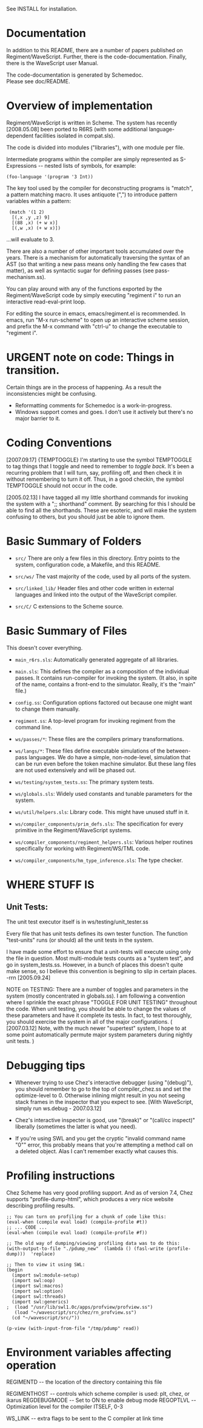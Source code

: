 

See INSTALL for installation.



Documentation
======================================================================

In addition to this README, there are a number of papers published on
Regiment/WaveScript.  Further, there is the code-documentation.
Finally, there is the WaveScript user Manual.

The code-documentation is generated by Schemedoc.  
Please see doc/README.


Overview of implementation
======================================================================

Regiment/WaveScript is written in Scheme.  The system has recently
[2008.05.08] been ported to R6RS (with some additional
language-dependent facilities isolated in compat.sls).

The code is divided into modules ("libraries"), with one module per file.

Intermediate programs within the compiler are simply represented as
S-Expressions -- nested lists of symbols, for example:

    (foo-language '(program '3 Int))

The key tool used by the compiler for deconstructing programs is
"match", a pattern matching macro.  It uses antiquote (",") to
introduce pattern variables within a pattern:

     (match '(1 2)
      [(,x ,y ,z) 9]
      [(88 ,x) (+ w x)]
      [(,w ,x) (+ w x)])

...will evaluate to 3.

There are also a number of other important tools accumulated over the
years.  There is a mechanism for automatically traversing the syntax
of an AST (so that writing a new pass means only handling the few
cases that matter), as well as syntactic sugar for defining passes
(see pass-mechanism.ss).

You can play around with any of the functions exported by the
Regiment/WaveScript code by simply executing "regiment i" to run an
interactive read-eval-print loop.

For editing the source in emacs, emacs/regiment.el is recommended.  In
emacs, run "M-x run-scheme" to open up an interactive scheme session,
and prefix the M-x command with "ctrl-u" to change the executable to
"regiment i".


URGENT note on code: Things in transition.
======================================================================

Certain things are in the process of happening.  As a result the
inconsistencies might be confusing.

 * Reformatting comments for Schemedoc is a work-in-progress.
 * Windows support comes and goes.  I don't use it actively but
    there's no major barrier to it.


Coding Conventions
======================================================================

[2007.09.17] {TEMPTOGGLE}
I'm starting to use the symbol TEMPTOGGLE to tag things that I toggle
and need to remember to *toggle back*.  It's been a recurring problem
that I will turn, say, profiling off, and then check it in without
remembering to turn it off.  Thus, in a good checkin, the symbol
TEMPTOGGLE should not occur in the code.

[2005.02.13]
I have tagged all my little shorthand commands for invoking the system with a
";; shorthand" comment.  By searching for this I should be able to find all the 
shorthands.  These are esoteric, and will make the system confusing to
others, but you should just be able to ignore them.



Basic Summary of Folders
======================================================================

 * `src/`
  There are only a few files in this directory.  Entry points to the
  system, configuration code, a Makefile, and this README.

 * `src/ws/`
  The vast majority of the code, used by all ports of the system.

 * `src/linked_lib/`
  Header files and other code written in external languages and
  linked into the output of the WaveScript compiler.

 * `src/C/`
  C extensions to the Scheme source.


Basic Summary of Files
======================================================================
This doesn't cover everything.

 * `main_r6rs.sls`:
  Automatically generated aggregate of all libraries.

 * `main.sls`:
  This defines the compiler as a composition of the individual
  passes.  It contains run-compiler for invoking the system.  (It
  also, in spite of the name, contains a front-end to the simulator.
  Really, it's the "main" file.)

 * `config.ss`:
  Configuration options factored out because one might want to change
  them manually.

 * `regiment.ss`:
  A top-level program for invoking regiment from the command line.

 * `ws/passes/*`:
  These files are the compilers primary transformations.

 * `ws/langs/*`:
  These files define executable simulations of the between-pass
  languages.  We do have a simple, non-node-level, simulation that can
  be run even before the token machine simulator.  But these lang files
  are not used extensively and will be phased out.

 * `ws/testing/system_tests.ss`:
  The primary system tests.

 * `ws/globals.sls`:
  Widely used constants and tunable parameters for the system.

 * `ws/util/helpers.sls`:
  Library code.  This might have unused stuff in it.

 * `ws/compiler_components/prim_defs.sls`:
  The specification for every primitive in the Regiment/WaveScript systems.

 * `ws/compiler_components/regiment_helpers.sls`:
  Various helper routines specifically for working with Regiment/WS/TML code.
  
 * `ws/compiler_components/hm_type_inference.sls`:
  The type checker.
    

WHERE STUFF IS
======================================================================

Unit Tests:
-----------

The unit test executor itself is in ws/testing/unit_tester.ss

Every file that has unit tests defines its own tester function.  The
function "test-units" runs (or should) all the unit tests in the
system.

I have made some effort to ensure that a unit-tests will execute using
only the file in question.  Most multi-module tests counts as a
"system test", and go in system_tests.ss.  However, in a bunch of
places this doesn't quite make sense, so I believe this convention is
begining to slip in certain places. -rrn [2005.09.24]
 
NOTE on TESTING: There are a number of toggles and parameters in the
system (mostly concentrated in globals.ss).  I am following a
convention where I sprinkle the exact phrase "TOGGLE FOR UNIT TESTING"
throughout the code.  When unit testing, you should be able to change
the values of these parameters and have it complete its tests.  In
fact, to test thoroughly, you should exercise the system in all of the
major configurations.
( [2007.03.12] Note, with the much newer "supertest" system, I hope to
at some point automatically permute major system parameters during
nightly unit tests. )


Debugging tips
======================================================================

 * Whenever trying to use Chez's interactive debugger (using "(debug)"),
you should remember to go to the top of compiler_chez.ss and set the
optimize-level to 0.  Otherwise inlining might result in you not
seeing stack frames in the inspector that you expect to see.
  [With WaveScript, simply run ws.debug - 2007.03.12]

 * Chez's interactive inspecter is good, use "(break)" or 
"(call/cc inspect)" liberally (sometimes the latter is what you need).

 * If you're using SWL and you get the cryptic "invalid command name "0""
 error, this probably means that you're attempting a method call on a
deleted object.  Alas I can't remember exactly what causes this.  <TODO>


Profiling instructions
======================================================================

Chez Scheme has very good profiling support.  And as of version 7.4,
Chez supports "profile-dump-html", which produces a very nice website
describing profiling results.

    ;; You can turn on profiling for a chunk of code like this:
    (eval-when (compile eval load) (compile-profile #t))
    ;; ... CODE ...
    (eval-when (compile eval load) (compile-profile #f))

    ;; The old way of dumping/viewing profiling data was to do this:
    (with-output-to-file "./pdump_new"  (lambda () (fasl-write (profile-dump)))  'replace)

    ;; Then to view it using SWL:
    (begin 
      (import swl:module-setup)
      (import swl:oop)
      (import swl:macros)
      (import swl:option)
      (import swl:threads)
      (import swl:generics)  
    ;  (load "/usr/lib/swl1.0c/apps/profview/profview.ss")
       (load "~/wavescript/src/chez/rn_profview.ss")
      (cd "~/wavescript/src/"))

    (p-view (with-input-from-file "/tmp/pdump" read))


Environment variables affecting operation
======================================================================

 REGIMENTD -- the location of the directory containing this file

 REGIMENTHOST -- controls which scheme compiler is used: plt, chez, or ikarus
 REGDEBUGMODE -- Set to ON to enable debug mode
 REGOPTLVL    -- Optimization level for the compiler ITSELF, 0-3

 WS_LINK -- extra flags to be sent to the C compiler at link time
